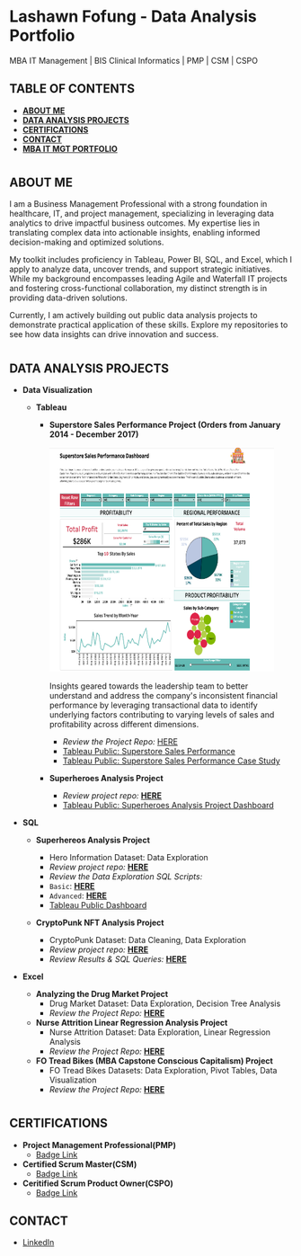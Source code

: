 <h1>Lashawn Fofung - Data Analysis Portfolio</h1>
MBA IT Management | BIS Clinical Informatics | PMP | CSM | CSPO

<h2></h2>

<h2>TABLE OF CONTENTS</h2> 

- [<b>ABOUT ME</b>](https://github.com/LashawnFofung/Data-Analysis-Portfolio#about-me) 
- [<b>DATA ANALYSIS PROJECTS</b>](https://github.com/LashawnFofung/Data-Analysis-Portfolio#data-analysis-projects)
- [<b>CERTIFICATIONS</b>](https://github.com/LashawnFofung/Data-Analysis-Portfolio#certifications)
- [<b>CONTACT</b>](https://github.com/LashawnFofung/Data-Analysis-Portfolio#contact)
- [<b>MBA IT MGT PORTFOLIO</b>](https://github.com/LashawnFofung/MBA-IT-Management-Portfolio)

<h1></h1>

<h2>ABOUT ME</h2>

I am a Business Management Professional with a strong foundation in healthcare, IT, and project management, specializing in leveraging data analytics to drive impactful business outcomes. My expertise lies in translating complex data into actionable insights, enabling informed decision-making and optimized solutions.

My toolkit includes proficiency in Tableau, Power BI, SQL, and Excel, which I apply to analyze data, uncover trends, and support strategic initiatives. While my background encompasses leading Agile and Waterfall IT projects and fostering cross-functional collaboration, my distinct strength is in providing data-driven solutions.

Currently, I am actively building out public data analysis projects to demonstrate practical application of these skills. Explore my repositories to see how data insights can drive innovation and success.

<h1></h1>

<h2>DATA ANALYSIS PROJECTS</h2>

- <b>Data Visualization</b>
    - <b>Tableau</b>
    
      - <b>Superstore Sales Performance Project (Orders from January 2014 - December 2017)</b>

        <img src="https://github.com/LashawnFofung/Superstore-Sales-Performance/blob/main/Images/Superstore%20Sales%20Performance%20Dashboard.png" width="400"  height="400" alt="Superstore Sales Performance Dashboard">

         Insights geared towards the leadership team to better understand and address the company's inconsistent financial performance by leveraging transactional data to identify underlying factors contributing to varying levels of sales and profitability across different dimensions.
 
        - <i>Review the Project Repo:</i> [HERE](https://github.com/LashawnFofung/Superstore-Sales-Performance)
        - [Tableau Public: Superstore Sales Performance](https://public.tableau.com/shared/MP44DZ8ZT?:display_count=n&:origin=viz_share_link)
        - [Tableau Public: Superstore Sales Performance Case Study](https://public.tableau.com/views/SuperstoreSalesPerformanceCaseStudy/SuperstoreSalesPerformanceCaseStudy?:language=en-US&publish=yes&:sid=&:redirect=auth&:display_count=n&:origin=viz_share_link)


   
      - <b>Superheroes Analysis Project</b>
        -  <i>Review project repo:</i> [<b>HERE</b>](https://github.com/LashawnFofung/Super-Heroes-Analysis-Project)
        - [Tableau Public: Superheroes Analysis Project Dashboard](https://public.tableau.com/views/SuperheroesAnalysisProject/Dashboard1?:language=en-US&publish=yes&:sid=&:redirect=auth&:display_count=n&:origin=viz_share_link)
        


- <b>SQL</b>
    - <b>Superhereos Analysis Project</b>
      -  Hero Information Dataset: Data Exploration
      -  <i>Review project repo:</i> [<b>HERE</b>](https://github.com/LashawnFofung/Super-Heroes-Analysis-Project)
      -  <i>Review the Data Exploration SQL Scripts:</i> 
        - `Basic`: [<b>HERE</b>](https://github.com/LashawnFofung/Super-Heroes-Analysis-Project/blob/main/SQL%20Queries/Basic%20Queries.sql)
        - `Advanced`: [<b>HERE</b>](https://github.com/LashawnFofung/Super-Heroes-Analysis-Project/blob/main/SQL%20Queries/Advanced%20Queries.sql)
      - [Tableau Public Dashboard](https://public.tableau.com/views/SuperheroesAnalysisProject/Dashboard1?:language=en-US&publish=yes&:sid=&:redirect=auth&:display_count=n&:origin=viz_share_link)

  
    - <b>CryptoPunk NFT Analysis Project</b>
      - CryptoPunk Dataset: Data Cleaning, Data Exploration
      - <i>Review project repo:</i> [<b>HERE</b>](https://github.com/LashawnFofung/Cryptopunks-NFT-Analysis-Project)
      - <i>Review Results & SQL Queries:</i> [<b>HERE</b>](https://github.com/LashawnFofung/Cryptopunks-NFT-Analysis-Project/blob/main/Results/CryptoPunks%20NFT%20Analysis%20Report.md)
  

- <b>Excel</b>
  - <b>Analyzing the Drug Market Project</b>
    - Drug Market Dataset: Data Exploration, Decision Tree Analysis
    - <i>Review the Project Repo:</i> [<b>HERE</b>](https://github.com/LashawnFofung/Drug-Market-Analysis) 
  - <b>Nurse Attrition Linear Regression Analysis Project</b>
    - Nurse Attrition Dataset: Data Exploration, Linear Regression Analysis
    - <i>Review the Project Repo:</i> [<b>HERE</b>](https://github.com/LashawnFofung/Nurse-Attrition-Linear-Regression-Analysis) 
  - <b>FO Tread Bikes (MBA Capstone Conscious Capitalism) Project</b>
    - FO Tread Bikes Datasets: Data Exploration, Pivot Tables, Data Visualization
    - <i>Review the Project Repo:</i> [<b>HERE</b>](https://github.com/LashawnFofung/FO-Tread-Bikes) 
 
      
<h1></h1>

<h2>CERTIFICATIONS</h2>

- <b> Project Management Professional(PMP)</b>
  - [Badge Link](https://www.credly.com/badges/069386a1-7007-40f8-9773-f308e59e06db/public_url) 
- <b> Certified Scrum Master(CSM)</b>
  - [Badge Link](https://badgecert.com/bc/html/groupbadges.html?k=NWR6TmMzUVRUbElJeVZ5c0RnclVnems0cTkybW0yb2Q)
- <b> Ceritified Scrum Product Owner(CSPO)</b>
  - [Badge Link](https://badgecert.com/bc/html/groupbadges.html?k=NWR6TmMzUVRUbElJeVZ5c0RnclVnems0cTkybW0yb2Q)

<h2></h2>

<h2>CONTACT</h2>

- [LinkedIn](https://www.linkedin.com/in/lashawnfofung/)

  
<h2></h2>
